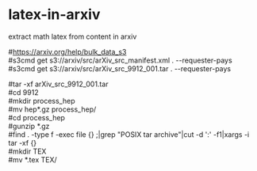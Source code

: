 # latex-in-arxiv
extract math latex from content in arxiv


#https://arxiv.org/help/bulk_data_s3  
#s3cmd get s3://arxiv/src/arXiv_src_manifest.xml  .	--requester-pays  
#s3cmd get s3://arxiv/src/arXiv_src_9912_001.tar .	--requester-pays  


#tar -xf arXiv_src_9912_001.tar  
#cd 9912  
#mkdir process_hep  
#mv hep*.gz process_hep/  
#cd process_hep  
#gunzip *.gz  
#find . -type f -exec file {} \;|grep "POSIX tar archive"|cut -d ':' -f1|xargs -i tar -xf {}  
#mkdir TEX  
#mv *.tex TEX/  
